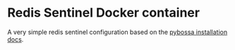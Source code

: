 # Redis Sentinel Docker container

A very simple redis sentinel configuration based on the [pybossa installation docs][pybossa-docs].

[pybossa-docs]: http://docs.pybossa.com/en/latest/install.html
